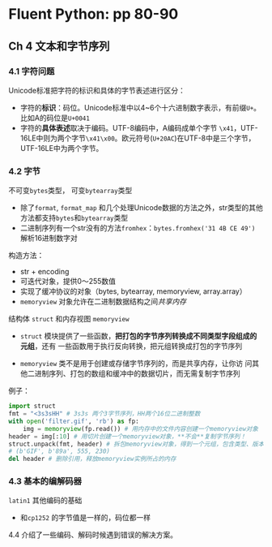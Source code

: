 # Fluent Python: pp 80-90

## Ch 4 文本和字节序列

### 4.1 字符问题

Unicode标准把字符的标识和具体的字节表述进行区分：

- 字符的**标识**：码位。Unicode标准中以4~6个十六进制数字表示，有前缀`U+`。比如A的码位是`U+0041`
- 字符的**具体表述**取决于编码。UTF-8编码中，A编码成单个字节 `\x41`，UTF-16LE中则为两个字节`\x41\x00`。欧元符号(`U+20AC`)在UTF-8中是三个字节，UTF-16LE中为两个字节。

### 4.2 字节

不可变`bytes`类型， 可变`bytearray`类型

- 除了`format`, `format_map` 和几个处理Unicode数据的方法之外，str类型的其他方法都支持`bytes`和`bytearray`类型
- 二进制序列有一个str没有的方法`fromhex`：`bytes.fromhex('31 4B CE 49')` 解析16进制数字对

构造方法：

- str + encoding
- 可迭代对象，提供0～255数值
- 实现了缓冲协议的对象（bytes, bytearray, memoryview, array.array）
- `memoryview` 对象允许在二进制数据结构之间*共享内存*

结构体 `struct` 和内存视图 `memoryview`

- `struct` 模块提供了一些函数，**把打包的字节序列转换成不同类型字段组成的元组**，还有 一些函数用于执行反向转换，把元组转换成打包的字节序列

- `memoryview` 类不是用于创建或存储字节序列的，而是共享内存，让你访 问其他二进制序列、打包的数组和缓冲中的数据切片，而无需复制字节序列

例子：

```python
import struct
fmt = "<3s3sHH" # 3s3s 两个3字节序列，HH两个16位二进制整数
with open('filter.gif', 'rb') as fp:
  	img = memoryview(fp.read()) # 用内存中的文件内容创建一个memoryview对象
header = img[:10] # 用切片创建一个memoryview对象，**不会**复制字节序列！
struct.unpack(fmt, header) # 拆包memoryview对象，得到一个元组，包含类型、版本、宽度、高度
# (b'GIF', b'89a', 555, 230)
del header # 删除引用，释放memoryview实例所占的内存
```



### 4.3 基本的编解码器

`latin1` 其他编码的基础

- 和`cp1252` 的字节值是一样的，码位都一样 



4.4 介绍了一些编码、解码时候遇到错误的解决方案。
